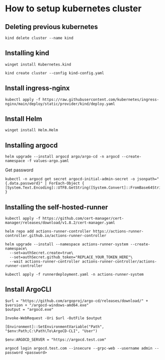 # How to setup kubernetes cluster

## Deleting previous kubernetes
```
kind delete cluster --name kind
```

## Installing kind
```
winget install Kubernetes.kind
```

```
kind create cluster --config kind-config.yaml
```

## Install ingress-nginx
```
kubectl apply -f https://raw.githubusercontent.com/kubernetes/ingress-nginx/main/deploy/static/provider/kind/deploy.yaml
```

## Install Helm
```
winget install Helm.Helm
```

## Installing argocd
```
helm upgrade --install argocd argo/argo-cd -n argocd --create-namespace -f values-argo.yaml
```
Get password
```
kubectl -n argocd get secret argocd-initial-admin-secret -o jsonpath="{.data.password}" | ForEach-Object { [System.Text.Encoding]::UTF8.GetString([System.Convert]::FromBase64String($_)) }

```

## Installing the self-hosted-runner
```
kubectl apply -f https://github.com/cert-manager/cert-manager/releases/download/v1.8.2/cert-manager.yaml
```

```
helm repo add actions-runner-controller https://actions-runner-controller.github.io/actions-runner-controller

helm upgrade --install --namespace actions-runner-system --create-namespace\
  --set=authSecret.create=true\
  --set=authSecret.github_token="REPLACE_YOUR_TOKEN_HERE"\
  --wait actions-runner-controller actions-runner-controller/actions-runner-controller

kubectl apply -f runnerdeployment.yaml -n actions-runner-system
```

## Install ArgoCLI
```
$url = "https://github.com/argoproj/argo-cd/releases/download/" + $version + "/argocd-windows-amd64.exe"
$output = "argocd.exe"

Invoke-WebRequest -Uri $url -OutFile $output

[Environment]::SetEnvironmentVariable("Path", "$env:Path;C:\Path\To\ArgoCD-CLI", "User")
```

```
$env:ARGOCD_SERVER = "https://argocd.test.com"
```

```
argocd login argocd.test.com --insecure --grpc-web --username admin --password <password>
```